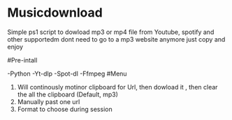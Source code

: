 # Musicdownload
Simple ps1 script to dowload mp3 or mp4 file from Youtube, spotify and other supportedm dont need to go to a mp3 website anymore just copy and enjoy

#Pre-intall

-Python
-Yt-dlp 
-Spot-dl
-Ffmpeg 
#Menu
1. Will continously motinor clipboard for Url, then dowload it , then clear the all the clipboard (Default, mp3)
2. Manually past one url
3. Format to choose during session
